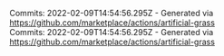 Commits: 2022-02-09T14:54:56.295Z - Generated via https://github.com/marketplace/actions/artificial-grass
<br>
Commits: 2022-02-09T14:54:56.295Z - Generated via https://github.com/marketplace/actions/artificial-grass
<br>
